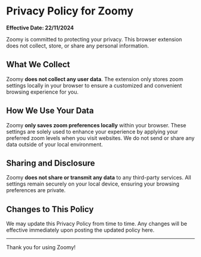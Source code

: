 # Privacy Policy for Zoomy

**Effective Date: 22/11/2024**

Zoomy is committed to protecting your privacy. This browser extension does not collect, store, or share any personal information.

## What We Collect
Zoomy **does not collect any user data**. The extension only stores zoom settings locally in your browser to ensure a customized and convenient browsing experience for you.

## How We Use Your Data
Zoomy **only saves zoom preferences locally** within your browser. These settings are solely used to enhance your experience by applying your preferred zoom levels when you visit websites. We do not send or share any data outside of your local environment.

## Sharing and Disclosure
Zoomy **does not share or transmit any data** to any third-party services. All settings remain securely on your local device, ensuring your browsing preferences are private.

## Changes to This Policy
We may update this Privacy Policy from time to time. Any changes will be effective immediately upon posting the updated policy here.

---

Thank you for using Zoomy!
